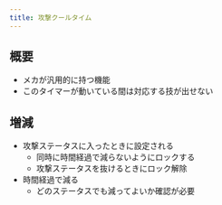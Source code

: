 ```yaml
---
title: 攻撃クールタイム
---
```


## 概要
* メカが汎用的に持つ機能
* このタイマーが動いている間は対応する技が出せない

## 増減
* 攻撃ステータスに入ったときに設定される
    * 同時に時間経過で減らないようにロックする
    * 攻撃ステータスを抜けるときにロック解除
* 時間経過で減る
    * どのステータスでも減ってよいか確認が必要
